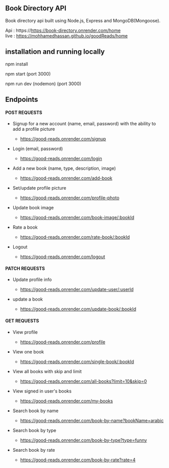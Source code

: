 <h2>Book Directory API</h2>

Book directory api built using Node.js, Express and MongoDB(Mongoose).

Api : https://https://book-directory.onrender.com/home
<br>
live : https://mohhamedhassan.github.io/goodReads/home

<h2>installation and running locally</h2>

npm install

npm start (port 3000)

npm run dev (nodemon) (port 3000)

<h2>Endpoints</h2>

<h4>POST REQUESTS</h4>

- Signup for a new account (name, email, password) with the ability to add a profile picture
  - https://good-reads.onrender.com/signup

- Login (email, password)
  - https://good-reads.onrender.com/login

- Add a new book (name, type, description, image)
  - https://good-reads.onrender.com/add-book

- Set/update profile picture
  - https://good-reads.onrender.com/profile-photo

- Update book image
  - https://good-reads.onrender.com/book-image/:bookId

- Rate a book
  - https://good-reads.onrender.com/rate-book/:bookId

- Logout
  - https://good-reads.onrender.com/logout

<h4>PATCH REQUESTS</h4>

- Update profile info
  - https://good-reads.onrender.com/update-user/:userId

- update a book
  - https://good-reads.onrender.com/update-book/:bookId

<h4>GET REQUESTS</h4>

- View profile
  - https://good-reads.onrender.com/profile

- View one book
  - https://good-reads.onrender.com/single-book/:bookId

- View all books with skip and limit
  - https://good-reads.onrender.com/all-books?limit=10&skip=0

- View signed in user's books
  - https://good-reads.onrender.com/my-books

- Search book by name
  - https://good-reads.onrender.com/book-by-name?bookName=arabic

- Search book by type
  - https://good-reads.onrender.com/book-by-type?type=funny

- Search book by rate
  - https://good-reads.onrender.com/book-by-rate?rate=4
